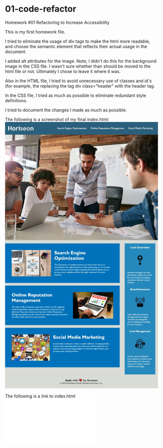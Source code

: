 # 01-code-refactor
Homework #01 Refactoring to Increase Accessibility

This is my first homework file.

I tried to eliminate the usage of div tags to make the html more readable, and choose the semantic element that reflects their actual usage in the document.

I added alt attributes for the image.  Note, I didn't do this for the background image in the CSS file. I wasn't sure whether than should be moved
to the html file or not.  Ultimately I chose to leave it where it was.

Also in the HTML file, I tried to avoid unnecessary use of classes and id's (for example, the replacing the tag div class="header" with the header tag.

In the CSS file, I tried as much as possible to eliminate redundant style definitions.

I tried to document the changes I made as much as possible.

The following is a screenshot of my final index.html:
!["screenshot of homework"](assets/images/screenshot-of-homework-01.jpeg)

The following is a link to index.html
!["link to index.html"](index.html)





